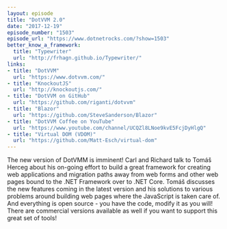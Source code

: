 ```yaml
---
layout: episode
title: "DotVVM 2.0"
date: "2017-12-19"
episode_number: "1503"
episode_url: "https://www.dotnetrocks.com/?show=1503"
better_know_a_framework:
  title: "Typewriter"
  url: "http://frhagn.github.io/Typewriter/"
links:
- title: "DotVVM"
  url: "https://www.dotvvm.com/"
- title: "KnockoutJS"
  url: "http://knockoutjs.com/"
- title: "DotVVM on GitHub"
  url: "https://github.com/riganti/dotvvm"
- title: "Blazor"
  url: "https://github.com/SteveSanderson/Blazor"
- title: "DotVVM Coffee on YouTube"
  url: "https://www.youtube.com/channel/UCQZl8LNoe9kvE5FcjDyHlgQ"
- title: "Virtual DOM (VDOM)"
  url: "https://github.com/Matt-Esch/virtual-dom"
---
```


The new version of DotVMM is imminent! Carl and Richard talk to Tomáš Herceg about his on-going effort to build a great framework for creating web applications and migration paths away from web forms and other web pages bound to the .NET Framework over to .NET Core. Tomáš discusses the new features coming in the latest version and his solutions to various problems around building web pages where the JavaScript is taken care of. And everything is open source - you have the code, modify it as you will! There are commercial versions available as well if you want to support this great set of tools!
